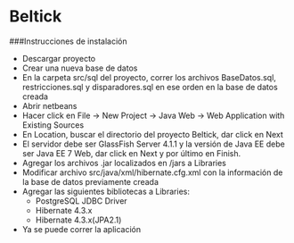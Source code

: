 # Beltick

###Instrucciones de instalación

- Descargar proyecto
- Crear una nueva base de datos
- En la carpeta src/sql del proyecto, correr los archivos BaseDatos.sql, restricciones.sql y disparadores.sql en ese orden en la base de datos creada
- Abrir netbeans
- Hacer click en File -> New Project -> Java Web -> Web Application with Existing Sources
- En Location, buscar el directorio del proyecto Beltick, dar click en Next
- El servidor debe ser GlassFish Server 4.1.1 y la versión de Java EE debe ser Java EE 7 Web, dar click en Next y por último en Finish.
- Agregar los archivos .jar localizados en /jars a Libraries
- Modificar archivo src/java/xml/hibernate.cfg.xml con la información de la base de datos previamente creada
- Agregar las siguientes bibliotecas a Libraries:
  - PostgreSQL JDBC Driver
  - Hibernate 4.3.x
  - Hibernate 4.3.x(JPA2.1)
- Ya se puede correr la aplicación
